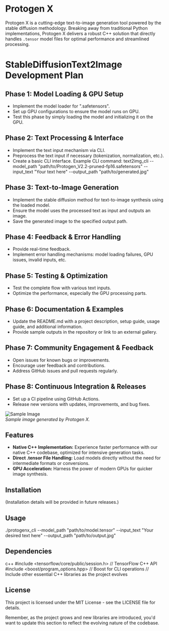 # Protogen X

Protogen X is a cutting-edge text-to-image generation tool powered by the stable diffusion methodology. Breaking away from traditional Python implementations, Protogen X delivers a robust C++ solution that directly handles `.tensor` model files for optimal performance and streamlined processing.

# StableDiffusionText2Image Development Plan

## Phase 1: Model Loading & GPU Setup
- Implement the model loader for ".safetensors".
- Set up GPU configurations to ensure the model runs on GPU.
- Test this phase by simply loading the model and initializing it on the GPU.

## Phase 2: Text Processing & Interface
- Implement the text input mechanism via CLI.
- Preprocess the text input if necessary (tokenization, normalization, etc.).
- Create a basic CLI interface.
  Example CLI command: text2img_cli --model_path "path/to/Protogen_V2.2-pruned-fp16.safetensors" --input_text "Your text here" --output_path "path/to/generated.jpg"

## Phase 3: Text-to-Image Generation
- Implement the stable diffusion method for text-to-image synthesis using the loaded model.
- Ensure the model uses the processed text as input and outputs an image.
- Save the generated image to the specified output path.

## Phase 4: Feedback & Error Handling
- Provide real-time feedback.
- Implement error handling mechanisms: model loading failures, GPU issues, invalid inputs, etc.

## Phase 5: Testing & Optimization
- Test the complete flow with various text inputs.
- Optimize the performance, especially the GPU processing parts.

## Phase 6: Documentation & Examples
- Update the README.md with a project description, setup guide, usage guide, and additional information.
- Provide sample outputs in the repository or link to an external gallery.

## Phase 7: Community Engagement & Feedback
- Open issues for known bugs or improvements.
- Encourage user feedback and contributions.
- Address GitHub issues and pull requests regularly.

## Phase 8: Continuous Integration & Releases
- Set up a CI pipeline using GitHub Actions.
- Release new versions with updates, improvements, and bug fixes.


![Sample Image](./output/sample.jpg)  
*Sample image generated by Protogen X.*

## Features

- **Native C++ Implementation:** Experience faster performance with our native C++ codebase, optimized for intensive generation tasks.
- **Direct .tensor File Handling:** Load models directly without the need for intermediate formats or conversions.
- **GPU Acceleration:** Harness the power of modern GPUs for quicker image synthesis.

## Installation

(Installation details will be provided in future releases.)

## Usage


./protogenx_cli --model_path "path/to/model.tensor" --input_text "Your desired text here" --output_path "path/to/output.jpg"

## Dependencies

c++
#include <tensorflow/core/public/session.h> // TensorFlow C++ API
#include <boost/program_options.hpp>        // Boost for CLI operations
// Include other essential C++ libraries as the project evolves

## License
This project is licensed under the MIT License - see the LICENSE file for details.



Remember, as the project grows and new libraries are introduced, you'd want to update this section to reflect the evolving nature of the codebase.
